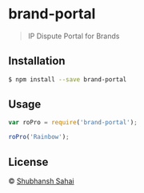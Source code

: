 # brand-portal
> IP Dispute Portal for Brands

## Installation

```sh
$ npm install --save brand-portal
```

## Usage

```js
var roPro = require('brand-portal');

roPro('Rainbow');
```
## License

 © [Shubhansh Sahai]()



[npm-image]: https://badge.fury.io/js/RoPro.svg
[npm-url]: https://npmjs.org/package/RoPro
[travis-image]: https://travis-ci.org//RoPro.svg?branch=master
[travis-url]: https://travis-ci.org//RoPro
[daviddm-image]: https://david-dm.org//RoPro.svg?theme=shields.io
[daviddm-url]: https://david-dm.org//RoPro



